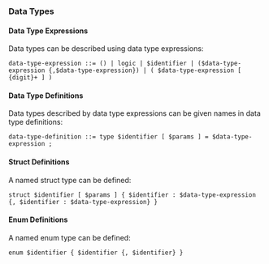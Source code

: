 ### Data Types

#### Data Type Expressions

Data types can be described using data type expressions:
```
data-type-expression ::= () | logic | $identifier | ($data-type-expression {,$data-type-expression}) | ( $data-type-expression [ {digit}+ ] )
```

#### Data Type Definitions

Data types described by data type expressions can be given names in data type definitions:
```
data-type-definition ::= type $identifier [ $params ] = $data-type-expression ;
```

#### Struct Definitions

A named struct type can be defined:
```
struct $identifier [ $params ] { $identifier : $data-type-expression {, $identifier : $data-type-expression} }
```

#### Enum Definitions

A named enum type can be defined:
```
enum $identifier { $identifier {, $identifier} }
```

